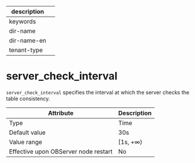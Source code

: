 |description||
|---|---|
|keywords||
|dir-name||
|dir-name-en||
|tenant-type||

# server_check_interval

`server_check_interval` specifies the interval at which the server checks the table consistency.


| **Attribute** | **Description** |
|------------------|-----------|
| Type | Time |
| Default value | 30s |
| Value range | \[1s, +∞) |
| Effective upon OBServer node restart | No |



